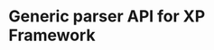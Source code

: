 Generic parser API for XP Framework
========================================================================
